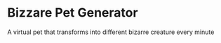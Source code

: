 # Bizzare Pet Generator    

A virtual pet that transforms into different bizarre creature every minute

